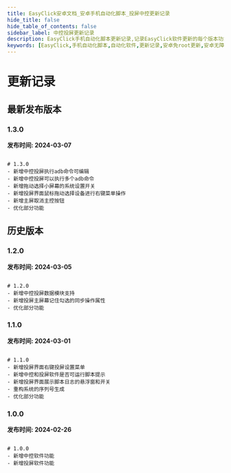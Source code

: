 ```yaml
---
title: EasyClick安卓文档_安卓手机自动化脚本_投屏中控更新记录
hide_title: false
hide_table_of_contents: false
sidebar_label: 中控投屏更新记录
description: EasyClick手机自动化脚本更新记录,记录EasyClick软件更新的每个版本功能特性
keywords: [EasyClick,手机自动化脚本,自动化软件,更新记录,安卓免root更新,安卓无障碍点击]
---
```

# 更新记录

## 最新发布版本


### 1.3.0
**发布时间: 2024-03-07**
```text

# 1.3.0
- 新增中控投屏执行adb命令可编辑
- 新增中控投屏可以执行多个adb命令
- 新增拖动选择小屏幕的系统设置开关
- 新增投屏界面鼠标拖动选择设备进行右键菜单操作
- 新增主屏取消主控按钮
- 优化部分功能
```

## 历史版本
### 1.2.0
**发布时间: 2024-03-05**
```text

# 1.2.0
- 新增中控投屏数据模块支持
- 新增投屏主屏幕记住勾选的同步操作属性
- 优化部分功能
```

### 1.1.0
**发布时间: 2024-03-01**
```text

# 1.1.0
- 新增投屏界面右键投屏设置菜单
- 新增中控和投屏软件是否可运行脚本提示
- 新增投屏界面展示脚本日志的悬浮窗和开关
- 重构系统的序列号生成
- 优化部分功能
```

### 1.0.0
**发布时间: 2024-02-26**
```text

# 1.0.0
- 新增中控软件功能
- 新增投屏软件功能
```
